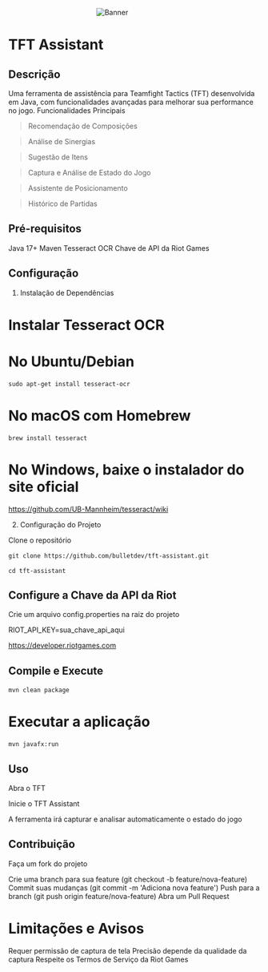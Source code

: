 

<img 
    style="display: block; 
           margin-left: auto;
           margin-right: auto;
           width: 30%;"
    src="![/img.png](/img.png).jpg" 
    alt="Banner">
</img>
#                                                TFT Assistant 

## Descrição

Uma ferramenta de assistência para Teamfight Tactics (TFT) desenvolvida em Java, com funcionalidades avançadas para melhorar sua performance no jogo.
Funcionalidades Principais

> Recomendação de Composições
 
> Análise de Sinergias

> Sugestão de Itens
 
> Captura e Análise de Estado do Jogo

> Assistente de Posicionamento

> Histórico de Partidas

## Pré-requisitos

Java 17+
Maven
Tesseract OCR
Chave de API da Riot Games

## Configuração

1. Instalação de Dependências

# Instalar Tesseract OCR


# No Ubuntu/Debian

```
sudo apt-get install tesseract-ocr
```

# No macOS com Homebrew

```
brew install tesseract
```

# No Windows, baixe o instalador do site oficial

https://github.com/UB-Mannheim/tesseract/wiki


2. Configuração do Projeto

Clone o repositório

````
git clone https://github.com/bulletdev/tft-assistant.git
````

````
cd tft-assistant
````

## Configure a Chave da API da Riot


Crie um arquivo config.properties na raiz do projeto

RIOT_API_KEY=sua_chave_api_aqui

https://developer.riotgames.com

## Compile e Execute


````
mvn clean package
````
# Executar a aplicação

````
mvn javafx:run
````
## Uso

Abra o TFT

Inicie o TFT Assistant

A ferramenta irá capturar e analisar automaticamente o estado do jogo

## Contribuição

Faça um fork do projeto

Crie uma branch para sua feature (git checkout -b feature/nova-feature)
Commit suas mudanças (git commit -m 'Adiciona nova feature')
Push para a branch (git push origin feature/nova-feature)
Abra um Pull Request

# Limitações e Avisos

Requer permissão de captura de tela
Precisão depende da qualidade da captura
Respeite os Termos de Serviço da Riot Games